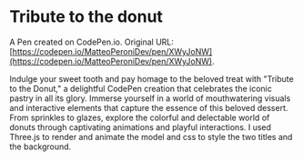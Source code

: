 # Tribute to the donut

A Pen created on CodePen.io. Original URL: [https://codepen.io/MatteoPeroniDev/pen/XWyJoNW](https://codepen.io/MatteoPeroniDev/pen/XWyJoNW).

Indulge your sweet tooth and pay homage to the beloved treat with "Tribute to the Donut," a delightful CodePen creation that celebrates the iconic pastry in all its glory. Immerse yourself in a world of mouthwatering visuals and interactive elements that capture the essence of this beloved dessert. From sprinkles to glazes, explore the colorful and delectable world of donuts through captivating animations and playful interactions.
I used Three.js to render and animate the model and css to style the two titles and the background.